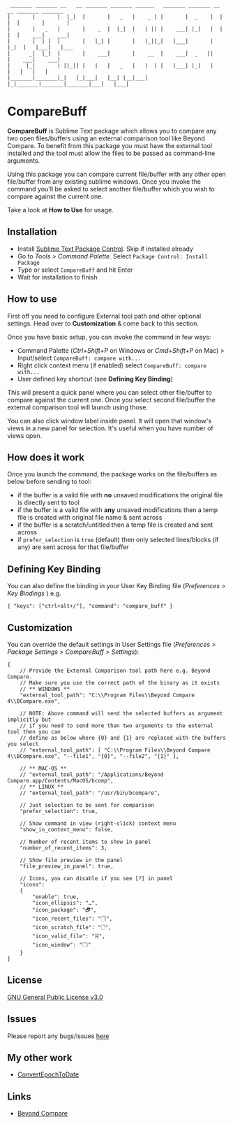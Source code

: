 ```
 _______ _______ __   __ _______ _______ ______   _______ _______ __   __ _______ _______ 
|       |       |  |_|  |       |   _   |    _ | |       |  _    |  | |  |       |       |
|       |   _   |       |    _  |  |_|  |   | || |    ___| |_|   |  | |  |    ___|    ___|
|       |  | |  |       |   |_| |       |   |_||_|   |___|       |  |_|  |   |___|   |___ 
|      _|  |_|  |       |    ___|       |    __  |    ___|  _   ||       |    ___|    ___|
|     |_|       | ||_|| |   |   |   _   |   |  | |   |___| |_|   |       |   |   |   |    
|_______|_______|_|   |_|___|   |__| |__|___|  |_|_______|_______|_______|___|   |___|    

```
# CompareBuff

**CompareBuff** is Sublime Text package which allows you to compare any two open files/buffers
using an external comparison tool like Beyond Compare. To benefit from this package you must
have the external tool installed and the tool must allow the files to be passed as command-line
arguments.

Using this package you can compare current file/buffer with any other open file/buffer from
any existing sublime windows. Once you invoke the command you'll be asked to select another
file/buffer which you wish to compare against the current one.

Take a look at **How to Use** for usage.

## Installation

* Install [Sublime Text Package Control](https://packagecontrol.io). Skip if installed already
* Go to _Tools > Command Palette_. Select `Package Control: Install Package`
* Type or select `CompareBuff` and hit Enter
* Wait for installation to finish

## How to use

First off you need to configure External tool path and other optional settings. Head over to **Customization** & come back to this section.

Once you have basic setup, you can invoke the command in few ways:

* Command Palette (_Ctrl+Shift+P_ on Windows or _Cmd+Shift+P_ on Mac) > Input/select `CompareBuff: compare with...`
* Right click context menu (if enabled) select `CompareBuff: compare with...`
* User defined key shortcut (see **Defining Key Binding**)

This will present a quick panel where you can select other file/buffer to compare against the
current one. Once you select second file/buffer the external comparison tool will launch using those.

You can also click window label inside panel. It will open that window's views in a new panel for selection. It's useful when you have number of views open.

## How does it work

Once you launch the command, the package works on the file/buffers as below before sending to tool:

* if the buffer is a valid file with **no** unsaved modifications the original file is directly sent to tool
* if the buffer is a valid file with **any** unsaved modifications then a temp file is created with original file name & sent across
* if the buffer is a scratch/untitled then a temp file is created and sent across
* if `prefer_selection` is `true` (default) then only selected lines/blocks (if any) are sent across for that file/buffer

## Defining Key Binding

You can also define the binding in your User Key Binding file (_Preferences > Key Bindings_ ) e.g.

`{ "keys": ["ctrl+alt+/"], "command": "compare_buff" }`

## Customization

You can override the default settings in User Settings file (_Preferences > Package Settings > CompareBuff > Settings_):
```
{
    // Provide the External Comparison tool path here e.g. Beyond Compare.
    // Make sure you use the correct path of the binary as it exists
    // ** WINDOWS **
    "external_tool_path": "C:\\Program Files\\Beyond Compare 4\\BCompare.exe",

    // NOTE: Above command will send the selected buffers as argument implicitly but
    // if you need to send more than two arguments to the external tool then you can
    // define as below where {0} and {1} are replaced with the buffers you select
    // "external_tool_path": [ "C:\\Program Files\\Beyond Compare 4\\BCompare.exe", "--file1", "{0}", "--file2", "{1}" ],

    // ** MAC-OS **
    // "external_tool_path": "/Applications/Beyond Compare.app/Contents/MacOS/bcomp",
    // ** LINUX **
    // "external_tool_path": "/usr/bin/bcompare",

    // Just selection to be sent for comparison
    "prefer_selection": true,

    // Show command in view (right-click) context menu
    "show_in_context_menu": false,

    // Number of recent items to show in panel
    "number_of_recent_items": 3,

    // Show file preview in the panel
    "file_preview_in_panel": true,

    // Icons, you can disable if you see [?] in panel
    "icons":
    {
        "enable": true,
        "icon_ellipsis": "…",
        "icon_package": "🗗",
        "icon_recent_files": "🗍",
        "icon_scratch_file": "🗋",
        "icon_valid_file": "🗎",
        "icon_window": "🗔"
    }
}
```

## License

[GNU General Public License v3.0](https://github.com/nexional/CompareBuff/blob/master/LICENSE)

## Issues

Please report any bugs/issues [here](https://github.com/nexional/CompareBuff/issues/new)

## My other work
* [ConvertEpochToDate](https://packagecontrol.io/packages/ConvertEpochToDate)

## Links
* [Beyond Compare](https://www.scootersoftware.com/download.php)